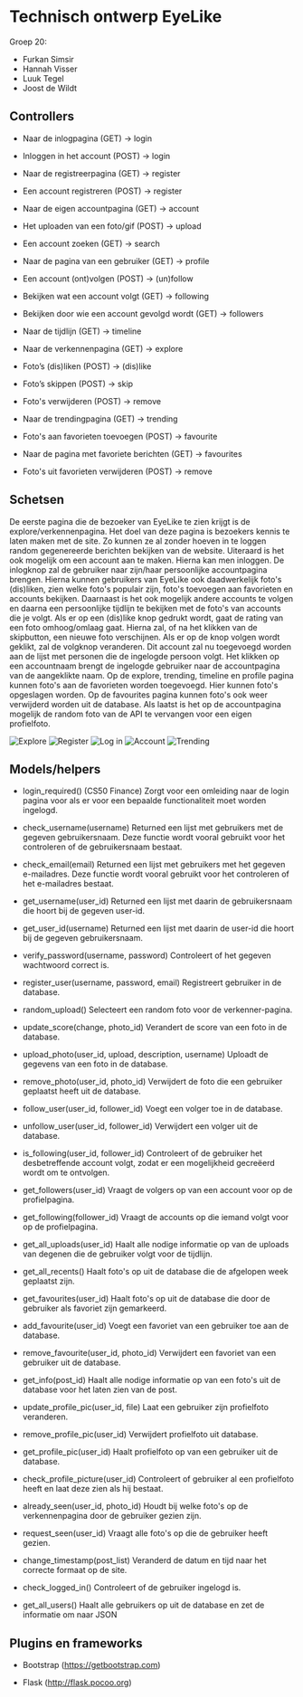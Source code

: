 
# Technisch ontwerp EyeLike
Groep 20:
- Furkan Simsir
- Hannah Visser
- Luuk Tegel
- Joost de Wildt

## Controllers

-   Naar de inlogpagina (GET) → login

-   Inloggen in het account (POST) → login

-   Naar de registreerpagina (GET) → register

-   Een account registreren (POST) → register

-   Naar de eigen accountpagina (GET) → account

-   Het uploaden van een foto/gif (POST) → upload

-   Een account zoeken (GET) → search

-   Naar de pagina van een gebruiker (GET) → profile

-   Een account (ont)volgen (POST) → (un)follow

-   Bekijken wat een account volgt (GET) → following

-   Bekijken door wie een account gevolgd wordt (GET) → followers

-   Naar de tijdlijn (GET) → timeline

-   Naar de verkennenpagina (GET) → explore

-   Foto’s (dis)liken (POST) → (dis)like

-   Foto’s skippen (POST) → skip

-   Foto's verwijderen (POST) → remove

-   Naar de trendingpagina (GET) → trending

-   Foto's aan favorieten toevoegen (POST) → favourite

-   Naar de pagina met favoriete berichten (GET) → favourites

-   Foto's uit favorieten verwijderen (POST) → remove


## Schetsen
De eerste pagina die de bezoeker van EyeLike te zien krijgt is de explore/verkennenpagina. Het doel van deze pagina is bezoekers kennis te laten maken met de site. Zo kunnen ze al zonder hoeven in te loggen random gegenereerde berichten bekijken van de website. Uiteraard is het ook mogelijk om een account aan te maken. Hierna kan men inloggen. De inlogknop zal de gebruiker naar zijn/haar persoonlijke accountpagina brengen. Hierna kunnen gebruikers van EyeLike ook daadwerkelijk foto's (dis)liken, zien welke foto's populair zijn, foto's toevoegen aan favorieten en accounts bekijken. Daarnaast is het ook mogelijk andere accounts te volgen en daarna een persoonlijke tijdlijn te bekijken met de foto's van accounts die je volgt.  Als er op een (dis)like knop gedrukt wordt, gaat de rating van een foto omhoog/omlaag gaat. Hierna zal, of na het klikken van de skipbutton, een nieuwe foto verschijnen. Als er op de knop volgen wordt geklikt, zal de volgknop veranderen. Dit account zal nu toegevoegd worden aan de lijst met personen die de ingelogde persoon volgt. Het klikken op een accountnaam brengt de ingelogde gebruiker naar de accountpagina van de aangeklikte naam. Op de explore, trending, timeline en profile pagina kunnen foto's aan de favorieten worden toegevoegd. Hier kunnen foto's opgeslagen worden. Op de favourites pagina kunnen foto's ook weer verwijderd worden uit de database. Als laatst is het op de accountpagina mogelijk de random foto van de API te vervangen voor een eigen profielfoto.

![Explore](https://imgur.com/9t9uvkV.png)
![Register](https://i.imgur.com/gZr1M9Q.png)
![Log in](https://i.imgur.com/f85dBo9.jpg)
![Account](https://imgur.com/yDGV8s5.png)
![Trending](https://i.imgur.com/dUzkjZB.jpg)


## Models/helpers

-   login_required() (CS50 Finance)
    Zorgt voor een omleiding naar de login pagina voor als er voor een bepaalde functionaliteit moet worden ingelogd.

-   check_username(username)
    Returned een lijst met gebruikers met de gegeven gebruikersnaam. Deze functie wordt vooral gebruikt voor het controleren of de gebruikersnaam bestaat.

-   check_email(email)
    Returned een lijst met gebruikers met het gegeven e-mailadres. Deze functie wordt vooral gebruikt voor het controleren of het e-mailadres bestaat.

-   get_username(user_id)
    Returned een lijst met daarin de gebruikersnaam die hoort bij de gegeven user-id.

-   get_user_id(username)
    Returned een lijst met daarin de user-id die hoort bij de gegeven gebruikersnaam.

-   verify_password(username, password)
    Controleert of het gegeven wachtwoord correct is.

-   register_user(username, password, email)
    Registreert gebruiker in de database.

-   random_upload()
    Selecteert een random foto voor de verkenner-pagina.

-   update_score(change, photo_id)
    Verandert de score van een foto in de database.

-   upload_photo(user_id, upload, description, username)
    Uploadt de gegevens van een foto in de database.

-   remove_photo(user_id, photo_id)
    Verwijdert de foto die een gebruiker geplaatst heeft uit de database.

-   follow_user(user_id, follower_id)
    Voegt een volger toe in de database.

-   unfollow_user(user_id, follower_id)
    Verwijdert een volger uit de database.

-   is_following(user_id, follower_id)
    Controleert of de gebruiker het desbetreffende account volgt, zodat er een mogelijkheid gecreëerd wordt om te ontvolgen.

-   get_followers(user_id)
    Vraagt de volgers op van een account voor op de profielpagina.

-   get_following(follower_id)
    Vraagt de accounts op die iemand volgt voor op de profielpagina.

-   get_all_uploads(user_id)
    Haalt alle nodige informatie op van de uploads van degenen die de gebruiker volgt voor de tijdlijn.

-   get_all_recents()
    Haalt foto's op uit de database die de afgelopen week geplaatst zijn.

-   get_favourites(user_id)
    Haalt foto's op uit de database die door de gebruiker als favoriet zijn gemarkeerd.

-   add_favourite(user_id)
    Voegt een favoriet van een gebruiker toe aan de database.

-   remove_favourite(user_id, photo_id)
    Verwijdert een favoriet van een gebruiker uit de database.

-   get_info(post_id)
    Haalt alle nodige informatie op van een foto's uit de database voor het laten zien van de post.

-   update_profile_pic(user_id, file)
    Laat een gebruiker zijn profielfoto veranderen.

-   remove_profile_pic(user_id)
    Verwijdert profielfoto uit database.

-   get_profile_pic(user_id)
    Haalt profielfoto op van een gebruiker uit de database.

-   check_profile_picture(user_id)
    Controleert of gebruiker al een profielfoto heeft en laat deze zien als hij bestaat.

-   already_seen(user_id, photo_id)
    Houdt bij welke foto's op de verkennenpagina door de gebruiker gezien zijn.

-   request_seen(user_id)
    Vraagt alle foto's op die de gebruiker heeft gezien.

-   change_timestamp(post_list)
    Veranderd de datum en tijd naar het correcte formaat op de site.

-   check_logged_in()
    Controleert of de gebruiker ingelogd is.

-   get_all_users()
    Haalt alle gebruikers op uit de database en zet de informatie om naar JSON


## Plugins en frameworks
-   Bootstrap (https://getbootstrap.com)

-   Flask (http://flask.pocoo.org)



